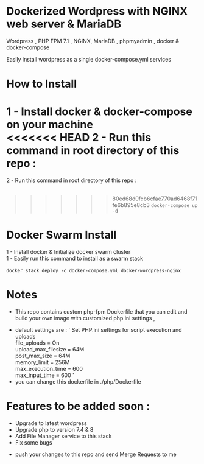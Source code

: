 # Dockerized Wordpress with NGINX web server & MariaDB

Wordpress , PHP FPM 7.1 , NGINX, MariaDB , phpmyadmin , docker & docker-compose

Easily install wordpress as a single docker-compose.yml services

# How to Install

1 - Install docker & docker-compose on your machine <br>
<<<<<<< HEAD
2 - Run this command in root directory of this repo : <br>
=======
2 - Run this command  in root directory of this repo : <br><br>
>>>>>>> 80ed68d0fcb6cfae770ad6468f71fe6b895e8cb3
`docker-compose up -d`

# Docker Swarm Install

1 - Install docker & Initialize docker swarm cluster<br>
1 - Easily run this command to install as a swarm stack
<br><br>
`docker stack deploy -c docker-compose.yml docker-wordpress-nginx`

# Notes

- This repo contains custom php-fpm Dockerfile that you can edit and build your own image with customized php.ini settings ,<br>

* default settings are :
  ` Set PHP.ini settings for script execution and uploads <br>
  file_uploads = On <br>
  upload_max_filesize = 64M <br>
  post_max_size = 64M <br>
  memory_limit = 256M <br>
  max_execution_time = 600 <br>
  max_input_time = 600 ' <br>
* you can change this dockerfile in ./php/Dockerfile <br>

# Features to be added soon :

- Upgrade to latest wordpress
- Upgrade php to version 7.4 & 8
- Add File Manager service to this stack
- Fix some bugs

* push your changes to this repo and send Merge Requests to me
